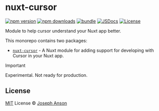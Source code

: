# nuxt-cursor

[![npm version][npm-version-src]][npm-version-href]
[![npm downloads][npm-downloads-src]][npm-downloads-href]
[![bundle][bundle-src]][bundle-href]
[![JSDocs][jsdocs-src]][jsdocs-href]
[![License][license-src]][license-href]

Module to help cursor understand your Nuxt app better.

This monorepo contains two packages:

- [`nuxt-cursor`](./packages/nuxt-cursor) - A Nuxt module for adding support for developing with Cursor in your Nuxt app.

> [!IMPORTANT]
> Experimental. Not ready for production.

## License

[MIT](./LICENSE) License © [Joseph Anson](https://github.com/josephanson)

<!-- Badges -->

[npm-version-src]: https://img.shields.io/npm/v/nuxt-cursor?style=flat&colorA=080f12&colorB=1fa669
[npm-version-href]: https://npmjs.com/package/nuxt-cursor
[npm-downloads-src]: https://img.shields.io/npm/dm/nuxt-cursor?style=flat&colorA=080f12&colorB=1fa669
[npm-downloads-href]: https://npmjs.com/package/nuxt-cursor
[bundle-src]: https://img.shields.io/bundlephobia/minzip/nuxt-cursor?style=flat&colorA=080f12&colorB=1fa669&label=minzip
[bundle-href]: https://bundlephobia.com/result?p=nuxt-cursor
[license-src]: https://img.shields.io/github/license/josephanson/nuxt-cursor.svg?style=flat&colorA=080f12&colorB=1fa669
[license-href]: https://github.com/josephanson/nuxt-cursor/blob/main/LICENSE
[jsdocs-src]: https://img.shields.io/badge/jsdocs-reference-080f12?style=flat&colorA=080f12&colorB=1fa669
[jsdocs-href]: https://www.jsdocs.io/package/nuxt-cursor
